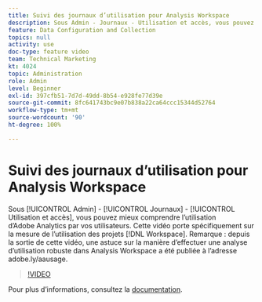 ```yaml
---
title: Suivi des journaux d’utilisation pour Analysis Workspace
description: Sous Admin - Journaux - Utilisation et accès, vous pouvez mieux comprendre l’utilisation d’Adobe Analytics par vos utilisateurs. Cette vidéo porte spécifiquement sur la mesure de l’utilisation des projets d’espace de travail.
feature: Data Configuration and Collection
topics: null
activity: use
doc-type: feature video
team: Technical Marketing
kt: 4024
topic: Administration
role: Admin
level: Beginner
exl-id: 397cfb51-7d7d-49dd-8b54-e928fe77d39e
source-git-commit: 8fc641743bc9e07b838a22ca64ccc15344d52764
workflow-type: tm+mt
source-wordcount: '90'
ht-degree: 100%

---
```


# Suivi des journaux d’utilisation pour Analysis Workspace

Sous [!UICONTROL Admin] - [!UICONTROL Journaux] - [!UICONTROL Utilisation et accès], vous pouvez mieux comprendre l’utilisation d’Adobe Analytics par vos utilisateurs. Cette vidéo porte spécifiquement sur la mesure de l’utilisation des projets [!DNL Workspace]. Remarque : depuis la sortie de cette vidéo, une astuce sur la manière d’effectuer une analyse d’utilisation robuste dans Analysis Workspace a été publiée à l’adresse adobe.ly/aausage.

>[!VIDEO](https://video.tv.adobe.com/v/29768/?quality=12&learn=on)

Pour plus d’informations, consultez la [documentation](https://experienceleague.adobe.com/docs/analytics/admin/admin-tools/logs.html?lang=fr).
